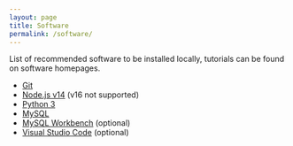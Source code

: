 ```yaml
---
layout: page
title: Software
permalink: /software/
---
```


List of recommended software to be installed locally, tutorials can be found on software homepages.
- [Git](https://git-scm.com/)
- [Node.js v14](https://nodejs.org/en/) (v16 not supported)
- [Python 3](https://www.python.org/)
- [MySQL](https://dev.mysql.com/downloads/installer/)
- [MySQL Workbench](https://www.mysql.com/products/workbench/) (optional)
- [Visual Studio Code](https://code.visualstudio.com/) (optional)
